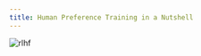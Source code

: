 ```yaml
---
title: Human Preference Training in a Nutshell
---
```

![rlhf]([https://www.labellerr.com/blog/content/images/2023/06/bannerRELF.webp](https://pbs.twimg.com/media/F07oY1UWYAQ7LON.jpg:large)https://pbs.twimg.com/media/F07oY1UWYAQ7LON.jpg:large) 
